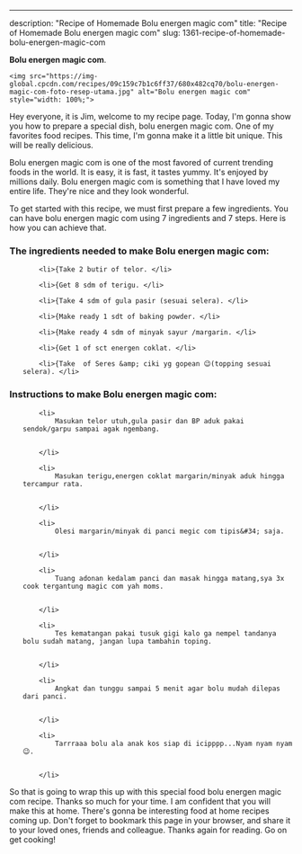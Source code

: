 ---
description: "Recipe of Homemade Bolu energen magic com"
title: "Recipe of Homemade Bolu energen magic com"
slug: 1361-recipe-of-homemade-bolu-energen-magic-com

<p>
	<strong>Bolu energen magic com</strong>. 
	
</p>
<p>
	
	<img src="https://img-global.cpcdn.com/recipes/09c159c7b1c6ff37/680x482cq70/bolu-energen-magic-com-foto-resep-utama.jpg" alt="Bolu energen magic com" style="width: 100%;">
	
	
</p>
<p>
	Hey everyone, it is Jim, welcome to my recipe page. Today, I'm gonna show you how to prepare a special dish, bolu energen magic com. One of my favorites food recipes. This time, I'm gonna make it a little bit unique. This will be really delicious.
</p>
	
<p>
	
</p>
<p>
	Bolu energen magic com is one of the most favored of current trending foods in the world. It is easy, it is fast, it tastes yummy. It's enjoyed by millions daily. Bolu energen magic com is something that I have loved my entire life. They're nice and they look wonderful.
</p>

<p>
To get started with this recipe, we must first prepare a few ingredients. You can have bolu energen magic com using 7 ingredients and 7 steps. Here is how you can achieve that.
</p>

<h3>The ingredients needed to make Bolu energen magic com:</h3>

<ol>
	
		<li>{Take 2 butir of telor. </li>
	
		<li>{Get 8 sdm of terigu. </li>
	
		<li>{Take 4 sdm of gula pasir (sesuai selera). </li>
	
		<li>{Make ready 1 sdt of baking powder. </li>
	
		<li>{Make ready 4 sdm of minyak sayur /margarin. </li>
	
		<li>{Get 1 of sct energen coklat. </li>
	
		<li>{Take  of Seres &amp; ciki yg gopean 😉(topping sesuai selera). </li>
	
</ol>
<p>
	
</p>

<h3>Instructions to make Bolu energen magic com:</h3>

<ol>
	
		<li>
			Masukan telor utuh,gula pasir dan BP aduk pakai sendok/garpu sampai agak ngembang.
			
			
		</li>
	
		<li>
			Masukan terigu,energen coklat margarin/minyak aduk hingga tercampur rata.
			
			
		</li>
	
		<li>
			Olesi margarin/minyak di panci megic com tipis&#34; saja.
			
			
		</li>
	
		<li>
			Tuang adonan kedalam panci dan masak hingga matang,sya 3x cook tergantung magic com yah moms.
			
			
		</li>
	
		<li>
			Tes kematangan pakai tusuk gigi kalo ga nempel tandanya bolu sudah matang, jangan lupa tambahin toping.
			
			
		</li>
	
		<li>
			Angkat dan tunggu sampai 5 menit agar bolu mudah dilepas dari panci.
			
			
		</li>
	
		<li>
			Tarrraaa bolu ala anak kos siap di icipppp...Nyam nyam nyam😉.
			
			
		</li>
	
</ol>

<p>
	
</p>

<p>
	So that is going to wrap this up with this special food bolu energen magic com recipe. Thanks so much for your time. I am confident that you will make this at home. There's gonna be interesting food at home recipes coming up. Don't forget to bookmark this page in your browser, and share it to your loved ones, friends and colleague. Thanks again for reading. Go on get cooking!
</p>
